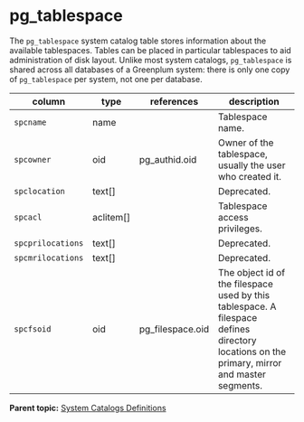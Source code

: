 # pg\_tablespace 

The `pg_tablespace` system catalog table stores information about the available tablespaces. Tables can be placed in particular tablespaces to aid administration of disk layout. Unlike most system catalogs, `pg_tablespace` is shared across all databases of a Greenplum system: there is only one copy of `pg_tablespace` per system, not one per database.

|column|type|references|description|
|------|----|----------|-----------|
|`spcname`|name| |Tablespace name.|
|`spcowner`|oid|pg\_authid.oid|Owner of the tablespace, usually the user who created it.|
|`spclocation`|text\[\]| |Deprecated.|
|`spcacl`|aclitem\[\]| |Tablespace access privileges.|
|`spcprilocations`|text\[\]| |Deprecated.|
|`spcmrilocations`|text\[\]| |Deprecated.|
|`spcfsoid`|oid|pg\_filespace.oid|The object id of the filespace used by this tablespace. A filespace defines directory locations on the primary, mirror and master segments.|

**Parent topic:** [System Catalogs Definitions](../system_catalogs/catalog_ref-html.html)

